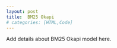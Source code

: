 ```yaml
---
layout: post
title:  BM25 Okapi
# categories: [HTML,Code]
---
```

Add details about BM25 Okapi model here.
